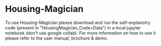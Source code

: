 # Housing-Magician
To use Housing-Magician please download and run the self-explanotry code (present in "HousingMagician_Code+Data") in a local jupyter notebook (don't use google collab). For more information on how to use it please refer to the user manual, brochure & demo.
